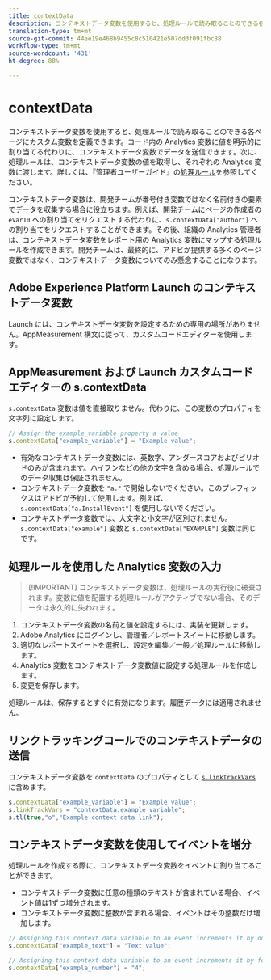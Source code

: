 ```yaml
---
title: contextData
description: コンテキストデータ変数を使用すると、処理ルールで読み取ることのできる各ページにカスタム変数を定義できます。
translation-type: tm+mt
source-git-commit: 44ee19e468b9455c8c510421e507dd3f091fbc88
workflow-type: tm+mt
source-wordcount: '431'
ht-degree: 88%

---
```



# contextData

コンテキストデータ変数を使用すると、処理ルールで読み取ることのできる各ページにカスタム変数を定義できます。コード内の Analytics 変数に値を明示的に割り当てる代わりに、コンテキストデータ変数でデータを送信できます。次に、処理ルールは、コンテキストデータ変数の値を取得し、それぞれの Analytics 変数に渡します。詳しくは、『管理者ユーザーガイド』の[処理ルール](/help/admin/admin/c-processing-rules/c-processing-rules-configuration/t-processing-rules.md)を参照してください。

コンテキストデータ変数は、開発チームが番号付き変数ではなく名前付きの要素でデータを収集する場合に役立ちます。例えば、開発チームにページの作成者の `eVar10` への割り当てをリクエストする代わりに、`s.contextData["author"]` への割り当てをリクエストすることができます。その後、組織の Analytics 管理者は、コンテキストデータ変数をレポート用の Analytics 変数にマップする処理ルールを作成できます。開発チームは、最終的に、アドビが提供する多くのページ変数ではなく、コンテキストデータ変数についてのみ懸念することになります。

## Adobe Experience Platform Launch のコンテキストデータ変数

Launch には、コンテキストデータ変数を設定するための専用の場所がありません。AppMeasurement 構文に従って、カスタムコードエディターを使用します。

## AppMeasurement および Launch カスタムコードエディターの s.contextData

`s.contextData` 変数は値を直接取りません。代わりに、この変数のプロパティを文字列に設定します。

```js
// Assign the example_variable property a value
s.contextData["example_variable"] = "Example value";
```

* 有効なコンテキストデータ変数には、英数字、アンダースコアおよびピリオドのみが含まれます。ハイフンなどの他の文字を含める場合、処理ルールでのデータ収集は保証されません。
* コンテキストデータ変数を `"a."` で開始しないでください。このプレフィックスはアドビが予約して使用します。例えば、`s.contextData["a.InstallEvent"]` を使用しないでください。
* コンテキストデータ変数では、大文字と小文字が区別されません。`s.contextData["example"]` 変数と `s.contextData["EXAMPLE"]` 変数は同じです。

## 処理ルールを使用した Analytics 変数の入力

>[!IMPORTANT] コンテキストデータ変数は、処理ルールの実行後に破棄されます。変数に値を配置する処理ルールがアクティブでない場合、そのデータは永久的に失われます。

1. コンテキストデータ変数の名前と値を設定するには、実装を更新します。
2. Adobe Analytics にログインし、管理者／レポートスイートに移動します。
3. 適切なレポートスイートを選択し、設定を編集／一般／処理ルールに移動します。
4. Analytics 変数をコンテキストデータ変数値に設定する処理ルールを作成します。
5. 変更を保存します。

処理ルールは、保存するとすぐに有効になります。履歴データには適用されません。

## リンクトラッキングコールでのコンテキストデータの送信

コンテキストデータ変数を `contextData` のプロパティとして [`s.linkTrackVars`](../config-vars/linktrackvars.md) に含めます。

```js
s.contextData["example_variable"] = "Example value";
s.linkTrackVars = "contextData.example_variable";
s.tl(true,"o","Example context data link");
```

## コンテキストデータ変数を使用してイベントを増分

処理ルールを作成する際に、コンテキストデータ変数をイベントに割り当てることができます。

* コンテキストデータ変数に任意の種類のテキストが含まれている場合、イベント値は1ずつ増分されます。
* コンテキストデータ変数に整数が含まれる場合、イベントはその整数だけ増加します。

```js
// Assigning this context data variable to an event increments it by one
s.contextData["example_text"] = "Text value";

// Assigning this context data variable to an event increments it by four
s.contextData["example_number"] = "4";
```
